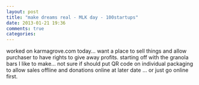 ```yaml
---
layout: post
title: "make dreams real - MLK day - 100startups"
date: 2013-01-21 19:36
comments: true
categories:
---
```


worked on karmagrove.com today... want a place to sell things and allow purchaser to have rights to give away profits.  starting off with the granola bars I like to make... not sure if should put QR code on individual packaging to allow sales offline and donations online at later date ... or just go online first.